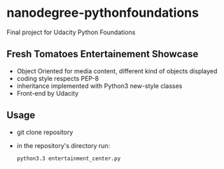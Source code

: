 # nanodegree-pythonfoundations
Final project for Udacity Python Foundations

## Fresh Tomatoes Entertainement Showcase

* Object Oriented for media content, different kind of objects displayed
* coding style respects PEP-8
* inheritance implemented with Python3 new-style classes
* Front-end by Udacity

## Usage

* git clone repository
* in the repository's directory run:
      
      python3.3 entertainment_center.py